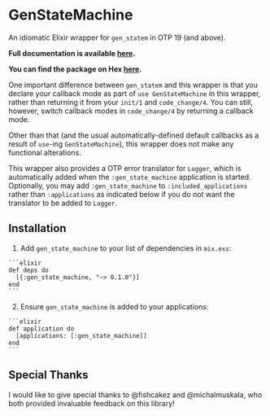 # GenStateMachine

An idiomatic Elixir wrapper for `gen_statem` in OTP 19 (and above).

**Full documentation is available [here](https://hexdocs.pm/gen_state_machine).**

**You can find the package on Hex [here](https://hex.pm/packages/gen_state_machine).**

One important difference between `gen_statem` and this wrapper is that you
declare your callback mode as part of `use GenStateMachine` in this wrapper,
rather than returning it from your `init/1` and `code_change/4`. You can still,
however, switch callback modes in `code_change/4` by returning a callback mode.

Other than that (and the usual automatically-defined default callbacks as a
result of `use`-ing `GenStateMachine`), this wrapper does not make any
functional alterations.

This wrapper also provides a OTP error translator for `Logger`, which is
automatically added when the `:gen_state_machine` application is started.
Optionally, you may add `:gen_state_machine` to `:included_applications` rather
than `:applications` as indicated below if you do not want the translator to be
added to `Logger`.

## Installation

  1. Add `gen_state_machine` to your list of dependencies in `mix.exs`:

    ```elixir
    def deps do
      [{:gen_state_machine, "~> 0.1.0"}]
    end
    ```

  2. Ensure `gen_state_machine` is added to your applications:

    ```elixir
    def application do
      [applications: [:gen_state_machine]]
    end
    ```

## Special Thanks

I would like to give special thanks to @fishcakez and @michalmuskala, who both
provided invaluable feedback on this library!
